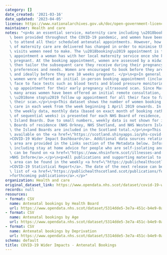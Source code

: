 ```yaml
---
category: []
date_created: '2021-03-16'
date_updated: '2023-04-05'
license: https://www.nationalarchives.gov.uk/doc/open-government-licence/version/3/
maintainer: Health and care
notes: "<p>As an essential service, maternity care including \u2018booking\u2019 has\
  \ been provided throughout the COVID-19 pandemic, and women have been encouraged\
  \ to attend all their scheduled antenatal appointments. However, how some elements\
  \ of maternity care are delivered has changed in order to minimise the number of\
  \ visits women need to make. The \u2018booking\u2019 appointment is the first main\
  \ appointment a woman has with her local maternity service once she knows she is\
  \ pregnant. At the booking appointment, women are assessed by a midwife who can\
  \ then tailor the subsequent care they receive during their pregnancy to their particular\
  \ preferences and needs. Women are encouraged to book before they are 13 weeks pregnant,\
  \ and ideally before they are 10 weeks pregnant. </p>\n<p>In general, prior to COVID-19,\
  \ women were offered an initial in-person booking appointment (including various\
  \ face to face tests such as blood tests and blood pressure monitoring) then a follow\
  \ up appointment for their early pregnancy ultrasound scan. Since March 2020, in\
  \ many areas women have been offered an initial remote consultation, then an in-person\
  \ \u2018one stop\u2019 follow up appointment for all their face to face tests and\
  \ their scan.</p>\n<p>This dataset shows the number of women booking for antenatal\
  \ care in each week from the week beginning 1 April 2019 onwards. In addition to\
  \ the weekly data, monthly data (based on exact month of booking rather than summation\
  \ of sequential weeks) is presented for each NHS Board of residence, including the\
  \ Island Boards. Due to small numbers, weekly data is not shown for individual Island\
  \ Boards of residence (NHS Orkney, NHS Shetland, and NHS Western Isles), however\
  \ the Island Boards are included in the Scotland total.</p>\n<p>This data is also\
  \ available on the <a href=\"https://scotland.shinyapps.io/phs-covid-wider-impact/\"\
  >COVID-19 Wider Impact Dashboard</a>. Additional data sources relating to this topic\
  \ area are provided in the Links section of the Metadata below. Information on COVID-19,\
  \ including stay at home advice for people who are self-isolating and their households,\
  \ can be found on <a href=\"https://www.nhsinform.scot/illnesses-and-conditions/infections-and-poisoning/coronavirus-covid-19#stay-at-home-advice\"\
  >NHS Inform</a>.</p>\n<p>All publications and supporting material to this topic\
  \ area can be found in the weekly <a href=\"https://publichealthscotland.scot/publications/covid-19-statistical-report/\"\
  >COVID-19 Statistical Report</a>. The date of the next release can be found on our\
  \ list of <a href=\"https://publichealthscotland.scot/publications/forthcoming-publications/\"\
  >forthcoming publications</a>.</p>"
organization: Health and care
original_dataset_link: https://www.opendata.nhs.scot/dataset/covid-19-wider-impacts-antenatal-bookings
records: null
resources:
- format: CSV
  name: Antenatal bookings by Health Board
  url: https://www.opendata.nhs.scot/dataset/5314dde5-3e7a-451c-b4e9-0afe96d27ac0/resource/9c18196f-56a5-4847-b7d8-12a8b8d234fd/download/ante_booking_hb_week_20230405.csv
- format: CSV
  name: Antenatal bookings by Age
  url: https://www.opendata.nhs.scot/dataset/5314dde5-3e7a-451c-b4e9-0afe96d27ac0/resource/ee22b73d-296d-441d-85f8-4068581efd38/download/ante_booking_age_20230405.csv
- format: CSV
  name: Antenatal bookings by Deprivation
  url: https://www.opendata.nhs.scot/dataset/5314dde5-3e7a-451c-b4e9-0afe96d27ac0/resource/e9409064-35ff-4bbe-a813-e50d545ffb33/download/ante_booking_simd_20230405.csv
schema: default
title: COVID-19 Wider Impacts - Antenatal Bookings
---
```

